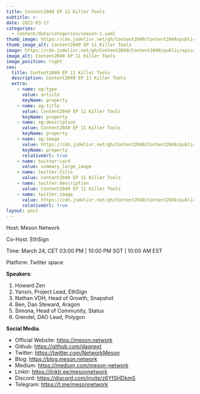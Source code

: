 ```yaml
---
title: Content2049 EP 11 Killer Tools
subtitle: >-
date: 2022-03-17
categories:
  - content/data/categories/season-1.yaml
thumb_image: https://cdn.jsdelivr.net/gh/Content2049/Content2049/public/episodes/Content2049-EP-11-Killer-Tools.jpeg
thumb_image_alt: Content2049 EP 11 Killer Tools
image: https://cdn.jsdelivr.net/gh/Content2049/Content2049/public/episodes/Content2049-EP-11-Killer-Tools.jpeg
image_alt: Content2049 EP 11 Killer Tools
image_position: right
seo:
  title: Content2049 EP 11 Killer Tools
  description: Content2049 EP 11 Killer Tools
  extra:
    - name: og:type
      value: article
      keyName: property
    - name: og:title
      value: Content2049 EP 11 Killer Tools
      keyName: property
    - name: og:description
      value: Content2049 EP 11 Killer Tools
      keyName: property
    - name: og:image
      value: https://cdn.jsdelivr.net/gh/Content2049/Content2049/public/episodes/Content2049-EP-11-Killer-Tools.jpeg
      keyName: property
      relativeUrl: true
    - name: twitter:card
      value: summary_large_image
    - name: twitter:title
      value: Content2049 EP 11 Killer Tools
    - name: twitter:description
      value: Content2049 EP 11 Killer Tools
    - name: twitter:image
      value: https://cdn.jsdelivr.net/gh/Content2049/Content2049/public/episodes/Content2049-EP-11-Killer-Tools.jpeg
      relativeUrl: true
layout: post
---
```


Host: Meson Network

Co-Host: EthSign

Time: March 24, CET 03:00 PM | 10:00 PM SGT | 10:00 AM EST

Platform: Twitter space

**Speakers**:

1. Howard Zen
2. Yanxin, Project Lead, EthSign
3. Nathan VDH, Head of Growth, Snapshot
4. Ben, Dao Steward, Aragon
5. Simona,  Head of Community, Status
6. Grendel, DAO Lead, Polygon

**Social Media**:

- Official Website: https://meson.network
- Github: https://github.com/daqnext
- Twitter: https://twitter.com/NetworkMeson
- Blog: https://blog.meson.network
- Medium: https://medium.com/meson-network
- Linktr: https://linktr.ee/mesonnetwork
- Discord: https://discord.com/invite/z6YfSHDkmS
- Telegram: https://t.me/mesonnetwork